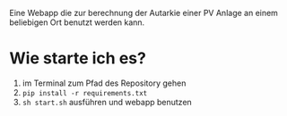 Eine Webapp die zur berechnung der Autarkie einer PV Anlage an einem beliebigen Ort benutzt werden kann.

# Wie starte ich es?
1. im Terminal zum Pfad des Repository gehen 
2. `pip install -r requirements.txt`
3. `sh start.sh` ausführen und webapp benutzen